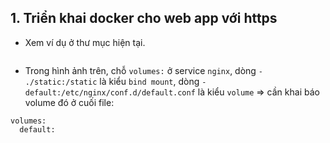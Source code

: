 ## 1. Triển khai docker cho web app với https
- Xem ví dụ ở thư mục hiện tại. 

<img src="">

- Trong hình ảnh trên, chỗ `volumes:` ở service `nginx`, dòng `- ./static:/static` là kiểu `bind mount`, dòng `- default:/etc/nginx/conf.d/default.conf` là kiểu `volume` => cần khai báo volume đó ở cuối file:
```
volumes:
  default:
```
